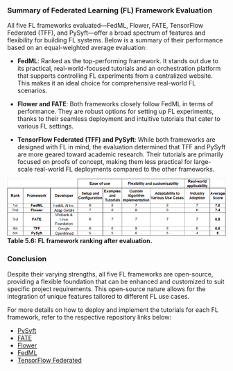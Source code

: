 ### Summary of Federated Learning (FL) Framework Evaluation

All five FL frameworks evaluated—FedML, Flower, FATE, TensorFlow Federated (TFF), and PySyft—offer a broad spectrum of features and flexibility for building FL systems. Below is a summary of their performance based on an equal-weighted average evaluation:

- **FedML**: Ranked as the top-performing framework. It stands out due to its practical, real-world-focused tutorials and an orchestration platform that supports controlling FL experiments from a centralized website. This makes it an ideal choice for comprehensive real-world FL scenarios.
  
- **Flower and FATE**: Both frameworks closely follow FedML in terms of performance. They are robust options for setting up FL experiments, thanks to their seamless deployment and intuitive tutorials that cater to various FL settings.
  
- **TensorFlow Federated (TFF) and PySyft**: While both frameworks are designed with FL in mind, the evaluation determined that TFF and PySyft are more geared toward academic research. Their tutorials are primarily focused on proofs of concept, making them less practical for large-scale real-world FL deployments compared to the other frameworks.

![Table 5.6:](../FiguresAndTables/Table%205.6.%20FL%20Ranking%20after%20evaluation.png)  
**Table 5.6: FL framework ranking after evaluation.**

### Conclusion

Despite their varying strengths, all five FL frameworks are open-source, providing a flexible foundation that can be enhanced and customized to suit specific project requirements. This open-source nature allows for the integration of unique features tailored to different FL use cases.

For more details on how to deploy and implement the tutorials for each FL framework, refer to the respective repository links below:

- [PySyft](https://github.com/JoseRicoCct/Capstone_MScData_Sept23_SB/tree/main/EvaluationFLFrameworks/1.PySyft)
- [FATE](https://github.com/JoseRicoCct/Capstone_MScData_Sept23_SB/tree/main/EvaluationFLFrameworks/2.FATE)
- [Flower](https://github.com/JoseRicoCct/Capstone_MScData_Sept23_SB/tree/main/EvaluationFLFrameworks/3.Flower)
- [FedML](https://github.com/JoseRicoCct/Capstone_MScData_Sept23_SB/tree/main/EvaluationFLFrameworks/4.FedML)
- [TensorFlow Federated](https://github.com/JoseRicoCct/Capstone_MScData_Sept23_SB/tree/main/EvaluationFLFrameworks/5.TensorflowFederated)



